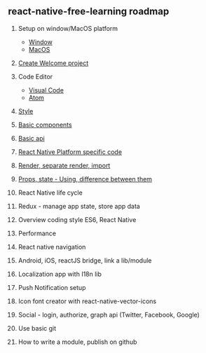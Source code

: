 ## react-native-free-learning roadmap

1.  Setup on window/MacOS platform

    * [Window](GeneralDocs/Setup/WindowSetup.md)
    * [MacOS](GeneralDocs/Setup/MacSetup.md)

2.  [Create Welcome project](Lession_1_Welcome/ReadMe.md)

3.  Code Editor
    * [Visual Code](./GeneralDocs/Editor/VisualCode.md)
    * [Atom](./GeneralDocs/Editor/Atom.md)

4.  [Style](./GeneralDocs/Style.md)

5.  [Basic components](https://reactnative.dev/docs/components-and-apis#basic-components)

6.  [Basic api](./GeneralDocs/BasicApi/ReadMe.md)

7.  [React Native Platform specific code](./GeneralDocs/SpecificPlatform.md)

8.  [Render, separate render, import](./GeneralDocs/SeparateCode.md)

9.  [Props, state - Using, difference between them](./GeneralDocs/PropsAndState.md)

10. React Native life cycle

11. Redux - manage app state, store app data

12. Overview coding style ES6, React Native

13. Performance

14. React native navigation

15. Android, iOS, reactJS bridge, link a lib/module

16. Localization app with I18n lib

17. Push Notification setup

18. Icon font creator with react-native-vector-icons

19. Social - login, authorize, graph api (Twitter, Facebook, Google)

20. Use basic git

21. How to write a module, publish on github
